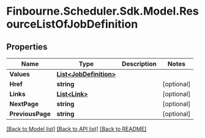 # Finbourne.Scheduler.Sdk.Model.ResourceListOfJobDefinition

## Properties

Name | Type | Description | Notes
------------ | ------------- | ------------- | -------------
**Values** | [**List&lt;JobDefinition&gt;**](JobDefinition.md) |  | 
**Href** | **string** |  | [optional] 
**Links** | [**List&lt;Link&gt;**](Link.md) |  | [optional] 
**NextPage** | **string** |  | [optional] 
**PreviousPage** | **string** |  | [optional] 

[[Back to Model list]](../README.md#documentation-for-models) [[Back to API list]](../README.md#documentation-for-api-endpoints) [[Back to README]](../README.md)

